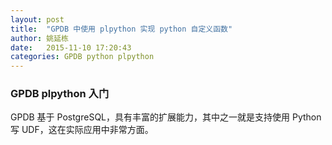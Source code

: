 ```yaml
---
layout: post
title:  "GPDB 中使用 plpython 实现 python 自定义函数"
author: 姚延栋
date:   2015-11-10 17:20:43
categories: GPDB python plpython
---
```


### GPDB plpython 入门

GPDB 基于 PostgreSQL，具有丰富的扩展能力，其中之一就是支持使用 Python 写 UDF，这在实际应用中非常方面。

